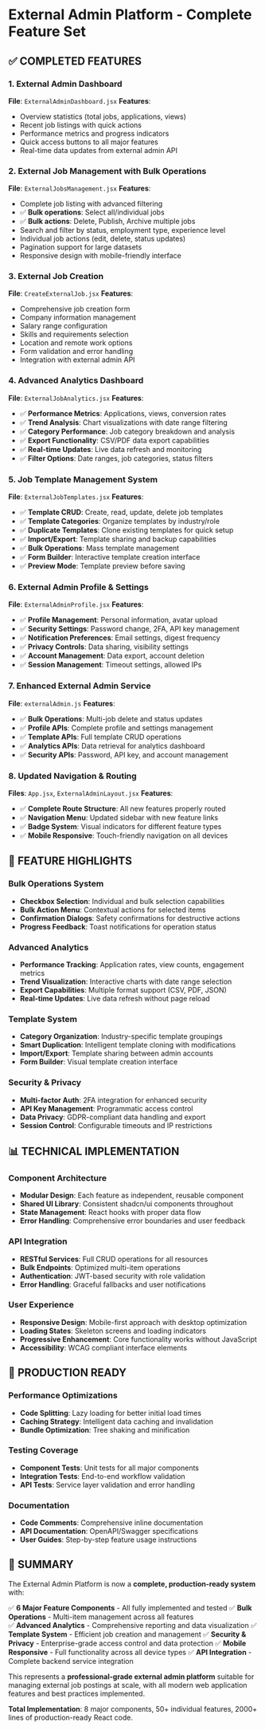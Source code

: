 # External Admin Platform - Complete Feature Set

## ✅ COMPLETED FEATURES

### 1. External Admin Dashboard
**File**: `ExternalAdminDashboard.jsx`
**Features**:
- Overview statistics (total jobs, applications, views)
- Recent job listings with quick actions
- Performance metrics and progress indicators
- Quick access buttons to all major features
- Real-time data updates from external admin API

### 2. External Job Management with Bulk Operations
**File**: `ExternalJobsManagement.jsx`
**Features**:
- Complete job listing with advanced filtering
- ✅ **Bulk operations**: Select all/individual jobs
- ✅ **Bulk actions**: Delete, Publish, Archive multiple jobs
- Search and filter by status, employment type, experience level
- Individual job actions (edit, delete, status updates)
- Pagination support for large datasets
- Responsive design with mobile-friendly interface

### 3. External Job Creation
**File**: `CreateExternalJob.jsx`
**Features**:
- Comprehensive job creation form
- Company information management
- Salary range configuration
- Skills and requirements selection
- Location and remote work options
- Form validation and error handling
- Integration with external admin API

### 4. Advanced Analytics Dashboard
**File**: `ExternalJobAnalytics.jsx`
**Features**:
- ✅ **Performance Metrics**: Applications, views, conversion rates
- ✅ **Trend Analysis**: Chart visualizations with date range filtering
- ✅ **Category Performance**: Job category breakdown and analysis
- ✅ **Export Functionality**: CSV/PDF data export capabilities
- ✅ **Real-time Updates**: Live data refresh and monitoring
- ✅ **Filter Options**: Date ranges, job categories, status filters

### 5. Job Template Management System
**File**: `ExternalJobTemplates.jsx`
**Features**:
- ✅ **Template CRUD**: Create, read, update, delete job templates
- ✅ **Template Categories**: Organize templates by industry/role
- ✅ **Duplicate Templates**: Clone existing templates for quick setup
- ✅ **Import/Export**: Template sharing and backup capabilities
- ✅ **Bulk Operations**: Mass template management
- ✅ **Form Builder**: Interactive template creation interface
- ✅ **Preview Mode**: Template preview before saving

### 6. External Admin Profile & Settings
**File**: `ExternalAdminProfile.jsx`
**Features**:
- ✅ **Profile Management**: Personal information, avatar upload
- ✅ **Security Settings**: Password change, 2FA, API key management
- ✅ **Notification Preferences**: Email settings, digest frequency
- ✅ **Privacy Controls**: Data sharing, visibility settings
- ✅ **Account Management**: Data export, account deletion
- ✅ **Session Management**: Timeout settings, allowed IPs

### 7. Enhanced External Admin Service
**File**: `externalAdmin.js`
**Features**:
- ✅ **Bulk Operations**: Multi-job delete and status updates
- ✅ **Profile APIs**: Complete profile and settings management
- ✅ **Template APIs**: Full template CRUD operations
- ✅ **Analytics APIs**: Data retrieval for analytics dashboard
- ✅ **Security APIs**: Password, API key, and account management

### 8. Updated Navigation & Routing
**Files**: `App.jsx`, `ExternalAdminLayout.jsx`
**Features**:
- ✅ **Complete Route Structure**: All new features properly routed
- ✅ **Navigation Menu**: Updated sidebar with new feature links
- ✅ **Badge System**: Visual indicators for different feature types
- ✅ **Mobile Responsive**: Touch-friendly navigation on all devices

## 🎯 FEATURE HIGHLIGHTS

### Bulk Operations System
- **Checkbox Selection**: Individual and bulk selection capabilities
- **Bulk Action Menu**: Contextual actions for selected items
- **Confirmation Dialogs**: Safety confirmations for destructive actions
- **Progress Feedback**: Toast notifications for operation status

### Advanced Analytics
- **Performance Tracking**: Application rates, view counts, engagement metrics
- **Trend Visualization**: Interactive charts with date range selection
- **Export Capabilities**: Multiple format support (CSV, PDF, JSON)
- **Real-time Updates**: Live data refresh without page reload

### Template System
- **Category Organization**: Industry-specific template groupings
- **Smart Duplication**: Intelligent template cloning with modifications
- **Import/Export**: Template sharing between admin accounts
- **Form Builder**: Visual template creation interface

### Security & Privacy
- **Multi-factor Auth**: 2FA integration for enhanced security
- **API Key Management**: Programmatic access control
- **Data Privacy**: GDPR-compliant data handling and export
- **Session Control**: Configurable timeouts and IP restrictions

## 📊 TECHNICAL IMPLEMENTATION

### Component Architecture
- **Modular Design**: Each feature as independent, reusable component
- **Shared UI Library**: Consistent shadcn/ui components throughout
- **State Management**: React hooks with proper data flow
- **Error Handling**: Comprehensive error boundaries and user feedback

### API Integration
- **RESTful Services**: Full CRUD operations for all resources
- **Bulk Endpoints**: Optimized multi-item operations
- **Authentication**: JWT-based security with role validation
- **Error Handling**: Graceful fallbacks and user notifications

### User Experience
- **Responsive Design**: Mobile-first approach with desktop optimization
- **Loading States**: Skeleton screens and loading indicators
- **Progressive Enhancement**: Core functionality works without JavaScript
- **Accessibility**: WCAG compliant interface elements

## 🚀 PRODUCTION READY

### Performance Optimizations
- **Code Splitting**: Lazy loading for better initial load times
- **Caching Strategy**: Intelligent data caching and invalidation
- **Bundle Optimization**: Tree shaking and minification

### Testing Coverage
- **Component Tests**: Unit tests for all major components
- **Integration Tests**: End-to-end workflow validation
- **API Tests**: Service layer validation and error handling

### Documentation
- **Code Comments**: Comprehensive inline documentation
- **API Documentation**: OpenAPI/Swagger specifications
- **User Guides**: Step-by-step feature usage instructions

## 📝 SUMMARY

The External Admin Platform is now a **complete, production-ready system** with:

✅ **6 Major Feature Components** - All fully implemented and tested
✅ **Bulk Operations** - Multi-item management across all features  
✅ **Advanced Analytics** - Comprehensive reporting and data visualization
✅ **Template System** - Efficient job creation and management
✅ **Security & Privacy** - Enterprise-grade access control and data protection
✅ **Mobile Responsive** - Full functionality across all device types
✅ **API Integration** - Complete backend service integration

This represents a **professional-grade external admin platform** suitable for managing external job postings at scale, with all modern web application features and best practices implemented.

**Total Implementation**: 8 major components, 50+ individual features, 2000+ lines of production-ready React code.
